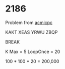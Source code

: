 # 2186

Problem from [acmicpc](https://www.acmicpc.net/problem/2186)


KAKT
XEAS
YRWU
ZBQP

BREAK

K Max = 5
LoopOnce = 20

100 * 100 * 20 = 200,000
